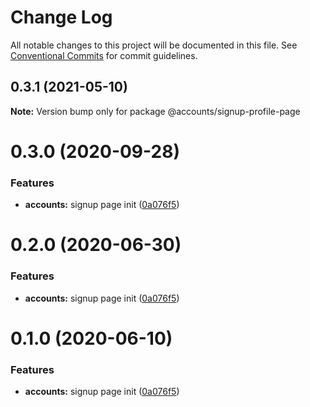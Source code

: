 # Change Log

All notable changes to this project will be documented in this file.
See [Conventional Commits](https://conventionalcommits.org) for commit guidelines.

## 0.3.1 (2021-05-10)

**Note:** Version bump only for package @accounts/signup-profile-page





# 0.3.0 (2020-09-28)


### Features

* **accounts:** signup page init ([0a076f5](https://github.com/Atlantis-Lab/serenity/commit/0a076f5fe60eb6cd005008c7bafdafb2b048627e))






# 0.2.0 (2020-06-30)

### Features

- **accounts:** signup page init ([0a076f5](https://github.com/atlantisunited/serenity/commit/0a076f5fe60eb6cd005008c7bafdafb2b048627e))

# 0.1.0 (2020-06-10)

### Features

- **accounts:** signup page init ([0a076f5](https://github.com/atlantisunited/serenity/commit/0a076f5fe60eb6cd005008c7bafdafb2b048627e))
